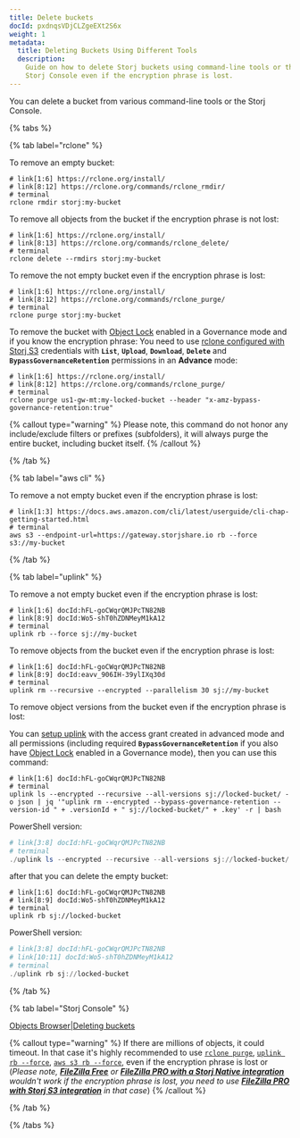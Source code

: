 ```yaml
---
title: Delete buckets
docId: pxdnqsVDjCLZgeEXt2S6x
weight: 1
metadata:
  title: Deleting Buckets Using Different Tools
  description:
    Guide on how to delete Storj buckets using command-line tools or the
    Storj Console even if the encryption phrase is lost.
---
```


You can delete a bucket from various command-line tools or the Storj Console.

{% tabs %}

{% tab label="rclone" %}

To remove an empty bucket:

```shell {% title="rclone" %}
# link[1:6] https://rclone.org/install/
# link[8:12] https://rclone.org/commands/rclone_rmdir/
# terminal
rclone rmdir storj:my-bucket
```

To remove all objects from the bucket if the encryption phrase is not lost:

```shell {% title="rclone" %}
# link[1:6] https://rclone.org/install/
# link[8:13] https://rclone.org/commands/rclone_delete/
# terminal
rclone delete --rmdirs storj:my-bucket
```

To remove the not empty bucket even if the encryption phrase is lost:

```shell {% title="rclone" %}
# link[1:6] https://rclone.org/install/
# link[8:12] https://rclone.org/commands/rclone_purge/
# terminal
rclone purge storj:my-bucket
```

To remove the bucket with [Object Lock](docId:gjrGzPNnhpYrAGTTAUaj) enabled in a Governance mode and if you know the encryption phrase:
You need to use [rclone configured with Storj S3](docId:AsyYcUJFbO1JI8-Tu8tW3) credentials with **`List`**, **`Upload`**, **`Download`**, **`Delete`** and **`BypassGovernanceRetention`** permissions in an **Advance** mode:

```shell {% title="rclone" %}
# link[1:6] https://rclone.org/install/
# link[8:12] https://rclone.org/commands/rclone_purge/
# terminal
rclone purge us1-gw-mt:my-locked-bucket --header "x-amz-bypass-governance-retention:true"
```

{% callout type="warning" %}
Please note, this command do not honor any include/exclude filters or prefixes (subfolders), it will always purge the entire bucket, including bucket itself.
{% /callout %}

{% /tab %}

{% tab label="aws cli" %}

To remove a not empty bucket even if the encryption phrase is lost:

```shell {% title="aws cli" %}
# link[1:3] https://docs.aws.amazon.com/cli/latest/userguide/cli-chap-getting-started.html
# terminal
aws s3 --endpoint-url=https://gateway.storjshare.io rb --force s3://my-bucket
```

{% /tab %}

{% tab label="uplink" %}

To remove a not empty bucket even if the encryption phrase is lost:

```shell {% title="uplink" %}
# link[1:6] docId:hFL-goCWqrQMJPcTN82NB
# link[8:9] docId:Wo5-shT0hZDNMeyM1kA12
# terminal
uplink rb --force sj://my-bucket
```

To remove objects from the bucket even if the encryption phrase is lost:

```shell {% title="uplink" %}
# link[1:6] docId:hFL-goCWqrQMJPcTN82NB
# link[8:9] docId:eavv_906IH-39ylIXq30d
# terminal
uplink rm --recursive --encrypted --parallelism 30 sj://my-bucket
```

To remove object versions from the bucket even if the encryption phrase is lost:

You can [setup uplink](docId:h3RyJymEIi4gf2S9wVJg8) with the access grant created in advanced mode and all permissions (including required **`BypassGovernanceRetention`** if you also have [Object Lock](docId:gjrGzPNnhpYrAGTTAUaj) enabled in a Governance mode), then you can use this command:

```shell {% title="uplink" %}
# link[1:6] docId:hFL-goCWqrQMJPcTN82NB
# terminal
uplink ls --encrypted --recursive --all-versions sj://locked-bucket/ -o json | jq '"uplink rm --encrypted --bypass-governance-retention --version-id " + .versionId + " sj://locked-bucket/" + .key' -r | bash
```

PowerShell version:
```powershell {% title="uplink" %}
# link[3:8] docId:hFL-goCWqrQMJPcTN82NB
# terminal
./uplink ls --encrypted --recursive --all-versions sj://locked-bucket/ -o json | %{$o = ($_ | ConvertFrom-Json); ./uplink rm --encrypted --bypass-governance-retention --version-id $o.versionId $("sj://locked-bucket/" + $o.key)}
```

after that you can delete the empty bucket:
```shell {% title="uplink" %}
# link[1:6] docId:hFL-goCWqrQMJPcTN82NB
# link[8:9] docId:Wo5-shT0hZDNMeyM1kA12
# terminal
uplink rb sj://locked-bucket
```

PowerShell version:
```powershell {% title="uplink" %}
# link[3:8] docId:hFL-goCWqrQMJPcTN82NB
# link[10:11] docId:Wo5-shT0hZDNMeyM1kA12
# terminal
./uplink rb sj://locked-bucket
```


{% /tab %}

{% tab label="Storj Console" %}

[Objects Browser|Deleting buckets](docId:4oDAezF-FcfPr0WPl7knd#deleting-buckets)

{% callout type="warning"  %}
If there are millions of objects, it could timeout. In that case it's highly recommended to use [`rclone purge`](https://rclone.org/commands/rclone_purge/),
[`uplink rb --force`](docId:Wo5-shT0hZDNMeyM1kA12), [`aws s3 rb --force`](https://docs.aws.amazon.com/cli/latest/userguide/cli-chap-getting-started.html),
[](docId:QQGzEDU8o-IodQWmr7xP3) even if the encryption phrase is lost or [](docId:3Vj_5zZ99c4mTMRhQjGFM) (_Please note, [**FileZilla Free**](docId:OkJongWeLGhPy4KKz34W4) or [**FileZilla PRO with a Storj Native integration**](docId:APk9353kCNcg5PKRPQ06u#storj-file-zilla-pro-via-native-uplink) wouldn't work if the encryption phrase is lost, you need to use [**FileZilla PRO with Storj S3 integration**](docId:APk9353kCNcg5PKRPQ06u#storj-file-zilla-pro-via-gateway-mt) in that case_)
{% /callout %}

{% /tab %}

{% /tabs %}
